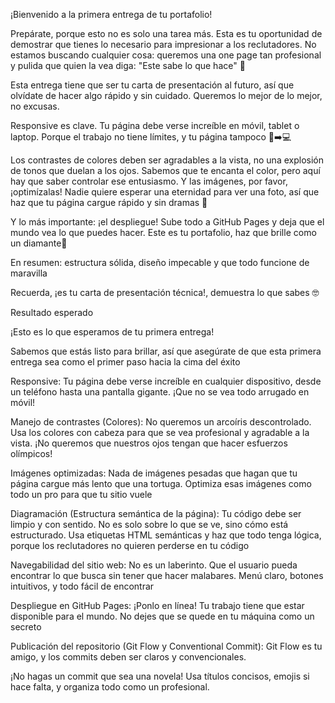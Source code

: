 ¡Bienvenido a la primera entrega de tu portafolio! 


Prepárate, porque esto no es solo una tarea más. Esta es tu oportunidad de demostrar que tienes lo necesario para impresionar a los reclutadores. No estamos buscando cualquier cosa: queremos una one page tan profesional y pulida que quien la vea diga: "Este sabe lo que hace" 🎯


Esta entrega tiene que ser tu carta de presentación al futuro, así que olvídate de hacer algo rápido y sin cuidado. Queremos lo mejor de lo mejor, no excusas.


Responsive es clave. Tu página debe verse increíble en móvil, tablet o laptop. Porque el trabajo no tiene límites, y tu página tampoco 📱➡️💻


Los contrastes de colores deben ser agradables a la vista, no una explosión de tonos que duelan a los ojos. Sabemos que te encanta el color, pero aquí hay que saber controlar ese entusiasmo. Y las imágenes, por favor, ¡optimízalas! Nadie quiere esperar una eternidad para ver una foto, así que haz que tu página cargue rápido y sin dramas 🚀


Y lo más importante: ¡el despliegue! Sube todo a GitHub Pages y deja que el mundo vea lo que puedes hacer. Este es tu portafolio, haz que brille como un diamante💎


En resumen: estructura sólida, diseño impecable y que todo funcione de maravilla


Recuerda, ¡es tu carta de presentación técnica!, demuestra lo que sabes ﻿﻿🤓﻿﻿


Resultado esperado

¡Esto es lo que esperamos de tu primera entrega! 

Sabemos que estás listo para brillar, así que asegúrate de que esta primera entrega sea como el primer paso hacia la cima del éxito 

Responsive: Tu página debe verse increíble en cualquier dispositivo, desde un teléfono hasta una pantalla gigante. ¡Que no se vea todo arrugado en móvil! 

Manejo de contrastes (Colores): No queremos un arcoíris descontrolado. Usa los colores con cabeza para que se vea profesional y agradable a la vista. ¡No queremos que nuestros ojos tengan que hacer esfuerzos olímpicos! 

Imágenes optimizadas: Nada de imágenes pesadas que hagan que tu página cargue más lento que una tortuga. Optimiza esas imágenes como todo un pro para que tu sitio vuele

Diagramación (Estructura semántica de la página): Tu código debe ser limpio y con sentido. No es solo sobre lo que se ve, sino cómo está estructurado. Usa etiquetas HTML semánticas y haz que todo tenga lógica, porque los reclutadores no quieren perderse en tu código

Navegabilidad del sitio web: No es un laberinto. Que el usuario pueda encontrar lo que busca sin tener que hacer malabares. Menú claro, botones intuitivos, y todo fácil de encontrar 

Despliegue en GitHub Pages: ¡Ponlo en línea! Tu trabajo tiene que estar disponible para el mundo. No dejes que se quede en tu máquina como un secreto 

Publicación del repositorio (Git Flow y Conventional Commit): Git Flow es tu amigo, y los commits deben ser claros y convencionales. 

¡No hagas un commit que sea una novela! Usa títulos concisos, emojis si hace falta, y organiza todo como un profesional.